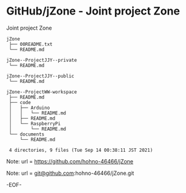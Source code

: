 # GitHub/jZone - Joint project Zone

Joint project Zone

    jZone
     ├── 00README.txt
     └── README.md

    jZone--ProjectJJY--private
     └── README.md

    jZone--ProjectJJY--public
     └── README.md

    jZone--ProjectWW-workspace
     ├── README.md
     ├── code
     │   ├── Arduino
     │   │   └── README.md
     │   ├── README.md
     │   └── RaspberryPi
     │       └── README.md
     └── documents
         └── README.md
     
     4 directories, 9 files (Tue Sep 14 00:38:11 JST 2021)

<!---
====

## Overview

jZone中のフォルダ/ファイルについての一般的な情報提供する．

Providing general information for the files and folders in the "jZone".

## Description

See 00README.txt

## Requirement

none.

## Usage

none.

## Installation

none.

## References

none.

## Licence

undefined.

## Author

[hohno-46466](https://github.com/hohno-46466) (@hohno_at_kuimc)

# See Also

See also 00README.txt, if prepared.

Thu Apr  9 14:57:40 JST 2020
-->

Note:	url = https://github.com/hohno-46466/jZone

Note:	url = git@github.com:hohno-46466/jZone.git

-EOF-
